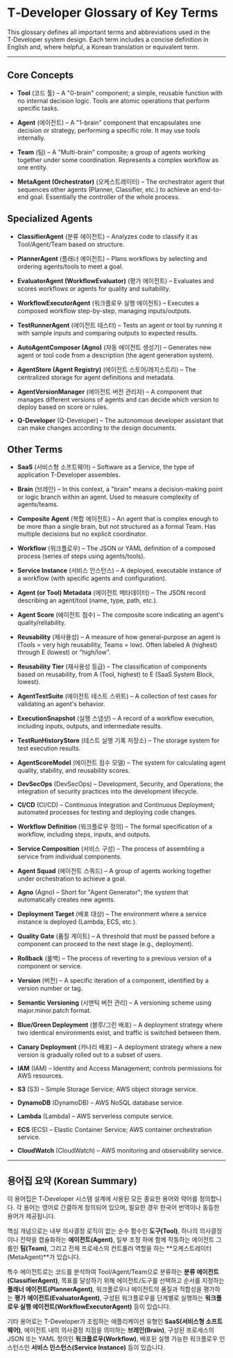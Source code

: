 # T‑Developer Glossary of Key Terms

This glossary defines all important terms and abbreviations used in the T‑Developer system design. Each term includes a concise definition in English and, where helpful, a Korean translation or equivalent term.

---

## Core Concepts

- **Tool** (코드 툴) – A "0-brain" component; a simple, reusable function with no internal decision logic. Tools are atomic operations that perform specific tasks.

- **Agent** (에이전트) – A "1-brain" component that encapsulates one decision or strategy, performing a specific role. It may use tools internally.

- **Team** (팀) – A "Multi-brain" composite; a group of agents working together under some coordination. Represents a complex workflow as one entity.

- **MetaAgent (Orchestrator)** (오케스트레이터) – The orchestrator agent that sequences other agents (Planner, Classifier, etc.) to achieve an end-to-end goal. Essentially the controller of the whole process.

## Specialized Agents

- **ClassifierAgent** (분류 에이전트) – Analyzes code to classify it as Tool/Agent/Team based on structure.

- **PlannerAgent** (플래너 에이전트) – Plans workflows by selecting and ordering agents/tools to meet a goal.

- **EvaluatorAgent (WorkflowEvaluator)** (평가 에이전트) – Evaluates and scores workflows or agents for quality and suitability.

- **WorkflowExecutorAgent** (워크플로우 실행 에이전트) – Executes a composed workflow step-by-step, managing inputs/outputs.

- **TestRunnerAgent** (에이전트 테스터) – Tests an agent or tool by running it with sample inputs and comparing outputs to expected results.

- **AutoAgentComposer (Agno)** (자동 에이전트 생성기) – Generates new agent or tool code from a description (the agent generation system).

- **AgentStore (Agent Registry)** (에이전트 스토어/레지스트리) – The centralized storage for agent definitions and metadata.

- **AgentVersionManager** (에이전트 버전 관리자) – A component that manages different versions of agents and can decide which version to deploy based on score or rules.

- **Q-Developer** (Q-Developer) – The autonomous developer assistant that can make changes according to the design documents.

## Other Terms

- **SaaS** (서비스형 소프트웨어) – Software as a Service, the type of application T-Developer assembles.

- **Brain** (브레인) – In this context, a "brain" means a decision-making point or logic branch within an agent. Used to measure complexity of agents/teams.

- **Composite Agent** (복합 에이전트) – An agent that is complex enough to be more than a single brain, but not structured as a formal Team. Has multiple decisions but no explicit coordinator.

- **Workflow** (워크플로우) – The JSON or YAML definition of a composed process (series of steps using agents/tools).

- **Service Instance** (서비스 인스턴스) – A deployed, executable instance of a workflow (with specific agents and configuration).

- **Agent (or Tool) Metadata** (에이전트 메타데이터) – The JSON record describing an agent/tool (name, type, path, etc.).

- **Agent Score** (에이전트 점수) – The composite score indicating an agent's quality/reliability.

- **Reusability** (재사용성) – A measure of how general-purpose an agent is (Tools = very high reusability, Teams = low). Often labeled A (highest) through E (lowest) or "high/low".

- **Reusability Tier** (재사용성 등급) – The classification of components based on reusability, from A (Tool, highest) to E (SaaS System Block, lowest).

- **AgentTestSuite** (에이전트 테스트 스위트) – A collection of test cases for validating an agent's behavior.

- **ExecutionSnapshot** (실행 스냅샷) – A record of a workflow execution, including inputs, outputs, and intermediate results.

- **TestRunHistoryStore** (테스트 실행 기록 저장소) – The storage system for test execution results.

- **AgentScoreModel** (에이전트 점수 모델) – The system for calculating agent quality, stability, and reusability scores.

- **DevSecOps** (DevSecOps) – Development, Security, and Operations; the integration of security practices into the development lifecycle.

- **CI/CD** (CI/CD) – Continuous Integration and Continuous Deployment; automated processes for testing and deploying code changes.

- **Workflow Definition** (워크플로우 정의) – The formal specification of a workflow, including steps, inputs, and outputs.

- **Service Composition** (서비스 구성) – The process of assembling a service from individual components.

- **Agent Squad** (에이전트 스쿼드) – A group of agents working together under orchestration to achieve a goal.

- **Agno** (Agno) – Short for "Agent Generator"; the system that automatically creates new agents.

- **Deployment Target** (배포 대상) – The environment where a service instance is deployed (Lambda, ECS, etc.).

- **Quality Gate** (품질 게이트) – A threshold that must be passed before a component can proceed to the next stage (e.g., deployment).

- **Rollback** (롤백) – The process of reverting to a previous version of a component or service.

- **Version** (버전) – A specific iteration of a component, identified by a version number or tag.

- **Semantic Versioning** (시맨틱 버전 관리) – A versioning scheme using major.minor.patch format.

- **Blue/Green Deployment** (블루/그린 배포) – A deployment strategy where two identical environments exist, and traffic is switched between them.

- **Canary Deployment** (카나리 배포) – A deployment strategy where a new version is gradually rolled out to a subset of users.

- **IAM** (IAM) – Identity and Access Management; controls permissions for AWS resources.

- **S3** (S3) – Simple Storage Service; AWS object storage service.

- **DynamoDB** (DynamoDB) – AWS NoSQL database service.

- **Lambda** (Lambda) – AWS serverless compute service.

- **ECS** (ECS) – Elastic Container Service; AWS container orchestration service.

- **CloudWatch** (CloudWatch) – AWS monitoring and observability service.

---

## 용어집 요약 (Korean Summary)

이 용어집은 T‑Developer 시스템 설계에 사용된 모든 중요한 용어와 약어를 정의합니다. 각 용어는 영어로 간결하게 정의되어 있으며, 필요한 경우 한국어 번역이나 동등한 용어가 제공됩니다.

핵심 개념으로는 내부 의사결정 로직이 없는 순수 함수인 **도구(Tool)**, 하나의 의사결정이나 전략을 캡슐화하는 **에이전트(Agent)**, 일부 조정 하에 함께 작동하는 에이전트 그룹인 **팀(Team)**, 그리고 전체 프로세스의 컨트롤러 역할을 하는 **오케스트레이터(MetaAgent)**가 있습니다.

특수 에이전트로는 코드를 분석하여 Tool/Agent/Team으로 분류하는 **분류 에이전트(ClassifierAgent)**, 목표를 달성하기 위해 에이전트/도구를 선택하고 순서를 지정하는 **플래너 에이전트(PlannerAgent)**, 워크플로우나 에이전트의 품질과 적합성을 평가하는 **평가 에이전트(EvaluatorAgent)**, 구성된 워크플로우를 단계별로 실행하는 **워크플로우 실행 에이전트(WorkflowExecutorAgent)** 등이 있습니다.

기타 용어로는 T-Developer가 조립하는 애플리케이션 유형인 **SaaS(서비스형 소프트웨어)**, 에이전트 내의 의사결정 지점을 의미하는 **브레인(Brain)**, 구성된 프로세스의 JSON 또는 YAML 정의인 **워크플로우(Workflow)**, 배포된 실행 가능한 워크플로우 인스턴스인 **서비스 인스턴스(Service Instance)** 등이 있습니다.